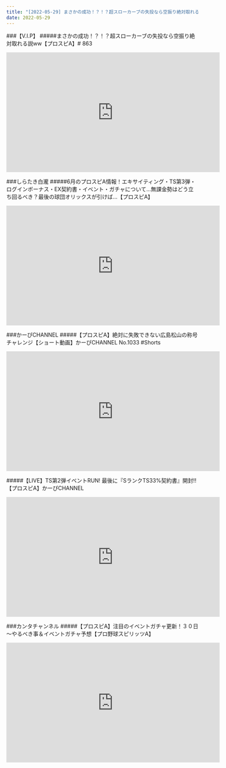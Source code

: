 ```yaml
---
title: "[2022-05-29] まさかの成功！？！？超スローカーブの失投なら空振り絶対取れる説ww【プロスピA】# 863 他"
date: 2022-05-29
---
```

###【V.I.P】
#####まさかの成功！？！？超スローカーブの失投なら空振り絶対取れる説ww【プロスピA】# 863
<iframe width="560" height="315" src="https://www.youtube.com/embed/GnQcVQxbaDU" frameborder="0" allow="accelerometer; autoplay; clipboard-write; encrypted-media; gyroscope; picture-in-picture" allowfullscreen></iframe>

###しらたき白瀧
#####6月のプロスピA情報！エキサイティング・TS第3弾・ログインボーナス・EX契約書・イベント・ガチャについて…無課金勢はどう立ち回るべき？最後の球団オリックスが引けば…【プロスピA】
<iframe width="560" height="315" src="https://www.youtube.com/embed/NoZYFeOKu_c" frameborder="0" allow="accelerometer; autoplay; clipboard-write; encrypted-media; gyroscope; picture-in-picture" allowfullscreen></iframe>

###かーぴCHANNEL
#####【プロスピA】絶対に失敗できない広島松山の称号チャレンジ【ショート動画】かーぴCHANNEL No.1033 #Shorts
<iframe width="560" height="315" src="https://www.youtube.com/embed/QNiofrIQzQU" frameborder="0" allow="accelerometer; autoplay; clipboard-write; encrypted-media; gyroscope; picture-in-picture" allowfullscreen></iframe>

#####【LIVE】TS第2弾イベントRUN! 最後に『SランクTS33%契約書』開封!!【プロスピA】かーぴCHANNEL
<iframe width="560" height="315" src="https://www.youtube.com/embed/nyfmiYoM11M" frameborder="0" allow="accelerometer; autoplay; clipboard-write; encrypted-media; gyroscope; picture-in-picture" allowfullscreen></iframe>

###カンタチャンネル
#####【プロスピA】注目のイベントガチャ更新！３０日～やるべき事＆イベントガチャ予想【プロ野球スピリッツA】
<iframe width="560" height="315" src="https://www.youtube.com/embed/BbOFzRZN_pA" frameborder="0" allow="accelerometer; autoplay; clipboard-write; encrypted-media; gyroscope; picture-in-picture" allowfullscreen></iframe>

